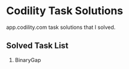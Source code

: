 # Codility Task Solutions
app.codility.com task solutions that I solved.

## Solved Task List

1. BinaryGap
